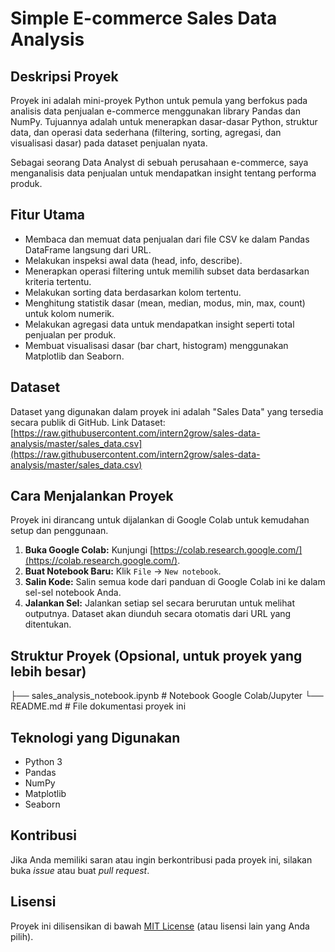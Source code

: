 # Simple E-commerce Sales Data Analysis

## Deskripsi Proyek

Proyek ini adalah mini-proyek Python untuk pemula yang berfokus pada analisis data penjualan e-commerce menggunakan library Pandas dan NumPy. Tujuannya adalah untuk menerapkan dasar-dasar Python, struktur data, dan operasi data sederhana (filtering, sorting, agregasi, dan visualisasi dasar) pada dataset penjualan nyata.

Sebagai seorang Data Analyst di sebuah perusahaan e-commerce, saya menganalisis data penjualan untuk mendapatkan insight tentang performa produk.

## Fitur Utama

-   Membaca dan memuat data penjualan dari file CSV ke dalam Pandas DataFrame langsung dari URL.
-   Melakukan inspeksi awal data (head, info, describe).
-   Menerapkan operasi filtering untuk memilih subset data berdasarkan kriteria tertentu.
-   Melakukan sorting data berdasarkan kolom tertentu.
-   Menghitung statistik dasar (mean, median, modus, min, max, count) untuk kolom numerik.
-   Melakukan agregasi data untuk mendapatkan insight seperti total penjualan per produk.
-   Membuat visualisasi dasar (bar chart, histogram) menggunakan Matplotlib dan Seaborn.

## Dataset

Dataset yang digunakan dalam proyek ini adalah "Sales Data" yang tersedia secara publik di GitHub.
Link Dataset: [https://raw.githubusercontent.com/intern2grow/sales-data-analysis/master/sales_data.csv](https://raw.githubusercontent.com/intern2grow/sales-data-analysis/master/sales_data.csv)

## Cara Menjalankan Proyek

Proyek ini dirancang untuk dijalankan di Google Colab untuk kemudahan setup dan penggunaan.

1.  **Buka Google Colab:** Kunjungi [https://colab.research.google.com/](https://colab.research.google.com/).
2.  **Buat Notebook Baru:** Klik `File` -> `New notebook`.
3.  **Salin Kode:** Salin semua kode dari panduan di Google Colab ini ke dalam sel-sel notebook Anda.
4.  **Jalankan Sel:** Jalankan setiap sel secara berurutan untuk melihat outputnya. Dataset akan diunduh secara otomatis dari URL yang ditentukan.

## Struktur Proyek (Opsional, untuk proyek yang lebih besar)
├── sales_analysis_notebook.ipynb # Notebook Google Colab/Jupyter
└── README.md                   # File dokumentasi proyek ini
## Teknologi yang Digunakan

-   Python 3
-   Pandas
-   NumPy
-   Matplotlib
-   Seaborn

## Kontribusi

Jika Anda memiliki saran atau ingin berkontribusi pada proyek ini, silakan buka *issue* atau buat *pull request*.

## Lisensi

Proyek ini dilisensikan di bawah [MIT License](https://opensource.org/licenses/MIT) (atau lisensi lain yang Anda pilih).

